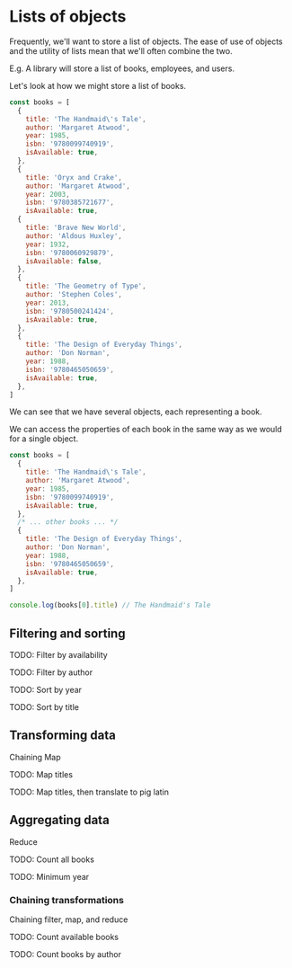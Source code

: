 # Lists of objects

Frequently, we'll want to store a list of objects. The ease of use of objects and the utility of lists mean that we'll often combine the two.

E.g. A library will store a list of books, employees, and users.

Let's look at how we might store a list of books.

```js
const books = [
  {
    title: 'The Handmaid\'s Tale',
    author: 'Margaret Atwood',
    year: 1985,
    isbn: '9780099740919',
    isAvailable: true,
  },
  {
    title: 'Oryx and Crake',
    author: 'Margaret Atwood',
    year: 2003,
    isbn: '9780385721677',
    isAvailable: true,
  {
    title: 'Brave New World',
    author: 'Aldous Huxley',
    year: 1932,
    isbn: '9780060929879',
    isAvailable: false,
  },
  {
    title: 'The Geometry of Type',
    author: 'Stephen Coles',
    year: 2013,
    isbn: '9780500241424',
    isAvailable: true,
  },
  {
    title: 'The Design of Everyday Things',
    author: 'Don Norman',
    year: 1988,
    isbn: '9780465050659',
    isAvailable: true,
  },
]

```

We can see that we have several objects, each representing a book. 

We can access the properties of each book in the same way as we would for a single object.

```js
const books = [
  {
    title: 'The Handmaid\'s Tale',
    author: 'Margaret Atwood',
    year: 1985,
    isbn: '9780099740919',
    isAvailable: true,
  },
  /* ... other books ... */
  {
    title: 'The Design of Everyday Things',
    author: 'Don Norman',
    year: 1988,
    isbn: '9780465050659',
    isAvailable: true,
  },
]

console.log(books[0].title) // The Handmaid's Tale
```


## Filtering and sorting

TODO: Filter by availability

TODO: Filter by author

TODO: Sort by year

TODO: Sort by title

## Transforming data

Chaining Map 

TODO: Map titles

TODO: Map titles, then translate to pig latin

## Aggregating data

Reduce

TODO: Count all books

TODO: Minimum year

### Chaining transformations

Chaining filter, map, and reduce

TODO: Count available books

TODO: Count books by author

